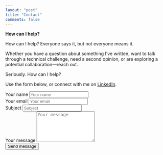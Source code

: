 ```yaml
---
layout: "post"
title: "Contact"
comments: false
---
```


<strong>How can I help?</strong>

How can I help?
Everyone says it, but not everyone means it.

Whether you have a question about something I’ve written, want to talk through a technical challenge, need a second opinion, or are exploring a potential collaboration—reach out.

Seriously. How can I help?

Use the form below, or connect with me on [LinkedIn](https://linkedin.com/in/samuelmullen/).

<div class="row">
<div class="col-md-12">
<form action="https://formspree.io/samuel@samuelmullen.com" role="form" method="post">
  <input type="hidden" name="_next" value="//samuelmullen.com" />
  <input type="hidden" name="_subject" value="New contact submission" />

  <div class="row">
    <div class="col-md-6">
      <div class="form-group">
        <label class="sr-only" for="name">Your name</label>
        <input type="text" class="form-control" name="name" id="name" placeholder="Your name">
      </div>
      <div class="form-group">
        <label class="sr-only" for="email">Your email</label>
        <input type="text" class="form-control" name="_replyto" id="email" placeholder="Your email">
      </div>
      <div class="form-group">
        <label class="sr-only" for="subject">Subject</label>
        <input type="text" class="form-control" name="subject" id="subject" placeholder="Subject">
      </div>
      <div class="form-group">
        <label class="sr-only" for="message">Your message</label>
        <textarea class="form-control" name="message" id="message"
        placeholder="Your message" rows="6"></textarea>
      </div>
      <div class="form-group">
        <input type="submit" value="Send message" class="btn btn-primary">
      </div>
    </div>
  </div>
</form>
</div>
</div>
